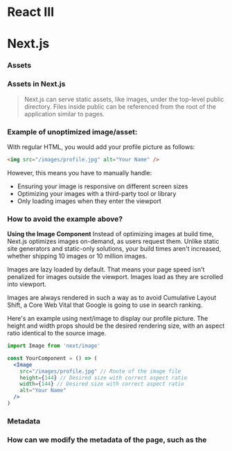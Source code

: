 # React III


# Next.js

### Assets

### Assets in Next.js

> Next.js can serve static assets, like images, under the top-level public directory. Files inside public can be referenced from the root of the application similar to pages.


### Example of unoptimized image/asset:

With regular HTML, you would add your profile picture as follows:

```html
<img src="/images/profile.jpg" alt="Your Name" />
```

However, this means you have to manually handle:

* Ensuring your image is responsive on different screen sizes
* Optimizing your images with a third-party tool or library
* Only loading images when they enter the viewport


### How to avoid the example above?

**Using the Image Component**
Instead of optimizing images at build time, Next.js optimizes images on-demand, as users request them. Unlike static site generators and static-only solutions, your build times aren't increased, whether shipping 10 images or 10 million images.

Images are lazy loaded by default. That means your page speed isn't penalized for images outside the viewport. Images load as they are scrolled into viewport.

Images are always rendered in such a way as to avoid Cumulative Layout Shift, a Core Web Vital that Google is going to use in search ranking.

Here's an example using next/image to display our profile picture. The height and width props should be the desired rendering size, with an aspect ratio identical to the source image.

```jsx
import Image from 'next/image'

const YourComponent = () => (
  <Image
    src="/images/profile.jpg" // Route of the image file
    height={144} // Desired size with correct aspect ratio
    width={144} // Desired size with correct aspect ratio
    alt="Your Name"
  />
)
```

### Metadata

### How can we modify the metadata of the page, such as the <title> HTML tag?

<title> is part of the <head> HTML tag, so let's dive into how we can modify the <head> tag in a Next.js page.

Open pages/index.js in your editor and find the following lines:

```jsx
<Head>
  <title>Create Next App</title>
  <link rel="icon" href="/favicon.ico" />
</Head>
```

Notice that <Head> is used instead of the lowercase <head>. <Head> is a React Component that is built into Next.js. It allows you to modify the <head> of a page.

You can import the Head component from the next/head module.

### CSS Styling

> Styled JSX is a CSS-in-JS library that allows you to write encapsulated and scoped CSS to style your components. The styles you introduce for one component won't affect other components, allowing you to add, change and delete styles without worrying about unintended side effects.

### is Styled JSX included by default in next.js?

> Yes, it is.

### Example:

Adding global styles
Most projects need some global styles to style the body element or provide css resets. Styled JSX allows us to add global styles using <style jsx global>. For example:

```jsx
// pages/index.js
function Home() {
  return (
    <div className="container">
      <h1>Hello Next.js</h1>
      <p>Let's explore different ways to style Next.js apps</p>
      <style jsx>{`
        .container {
          margin: 50px;
        }
        p {
          color: blue;
        }
      `}</style>
      <style jsx global>{`
        p {
          font-size: 20px;
        }
      `}</style>
    </div>
  )
}

export default Home
```

# React Context

### What is React context?
React context allows us to pass down and use (consume) data in whatever component we need in our React app without using props.

### When should you use React context?
React context is great when you are passing data that can be used in any component in your application.

### What problems does React context solve?

React context helps us avoid the problem of props drilling.

Props drilling is a term to describe when you pass props down multiple levels to a nested component, through components that don't need it.

### How do I use React context?
Context is an API that is built into React, starting from React version 16.

This means that we can create and use context directly by importing React in any React project.

There are four steps to using React context:

Create context using the createContext method.
Take your created context and wrap the context provider around your component tree.
Put any value you like on your context provider using the value prop.
Read that value within any component by using the context consumer.

### Does React context replace Redux?
Yes and no.

For many React beginners, Redux is a way of more easily passing around data. This is because Redux comes with React context itself.

[Go Back](https://musaabshalaldeh.github.io/reading-notes/)